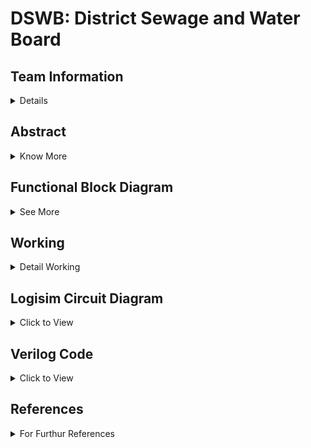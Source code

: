 # DSWB: District Sewage and Water Board

<!-- First Section -->
## Team Information
<details>
  <summary>Details</summary>
  <br/>
  <p>
    <b>Semester:</b> 3rd Sem B. Tech. CSE<br/>
    <b>Section:</b> S1<br/>
    <b>Team - ID:</b> S1 - T12<br/>
    <b>Members:</b>
    <ol>
      <li>Jeferson Pravalto , 231CS131 , jeferson.231cs131@nitk.edu.in</li>
      <li>Maley Srijan , 231CS133 , srijan.231cs133@nitk.edu.in</li>
      <li>Vamshi Chethan A M , 231CS162 , vamshichethanam.231cs162@nitk.edu.in</li>
    </ol>
  </p>
</details>

<!-- Second Section -->
## Abstract
<details>
  <summary>Know More</summary>
  <h3>Motivation: </h3>
<pre>  Water is vital for life and the well-being of our communities, yet rapid population growth and urbanization pose 
  significant challenges to its management. The increasing demand for clean water and effective sewage treatment 
  necessitates a coordinated approach to resource oversight. Establishing a District Sewage and Water Board is essential 
  for ensuring efficient water distribution, proper sewage management, and adherence to environmental standards. By 
  centralizing these responsibilities, we can improve service delivery, promote sustainable practices, and safeguard 
  public health. A proactive approach to managing water resources will not only enhance community resilience but also 
  foster a healthier environment for current and future generations.</pre>
  <h3>Problem Statement: </h3>
<pre>  As urbanization and population density increase, effective management of water resources and sewage systems has 
  become a critical challenge for communities. Inadequate oversight can lead to inefficient water distribution, inadequate 
  sewage treatment, and negative environmental impacts, jeopardizing public health and sustainability. The absence of a 
  centralized authority hampers planning and infrastructure development, resulting in unreliable access to clean water and 
  waste management services. To address these issues, a District Sewage and Water Board is needed to streamline operations, 
  enhance service delivery, and ensure that all residents benefit from efficient, sustainable water and sewage management 
  systems.</pre>
  <h3> Features:</h3><pre>
  1. Water is collectively stored in Water Reservoir from where the City and the Town receive Water.
  2. Treatment of Sewage Water from the City and Town:
     a. The Sewage from the Town & City Directly goes to the Water Treatment Board
     b. The Treated Water then is sent to the City's Water Reservoir
  3. City & Town Water Management with Dynamic Population Variation:
     a. Town and City's population can be dynamically altered using User's input affecting the Water Intake and Sewage 
        Production
     b. This in turn alters the Load on Water Treatment and Reservoir</pre>

</details>

<!--Third Section -->
## Functional Block Diagram
<details>
  <summary>See More</summary>
  
  ### Schematic Block Diagram of Functionality
  ![Schematic Diagram S1-T12](https://github.com/user-attachments/assets/8bc26c6c-8e98-4281-911a-829015f4e7b9)

  ### Circuital Diagram
  ![Circuital Diagram S1-T12](https://github.com/user-attachments/assets/5bf039be-73b7-43d9-a54a-f85d61c3bbb6)
  
</details>


<!-- Third Section -->
## Working
<details>
  <summary>Detail Working</summary>

  
The Sewage Board & Water Management System efficiently regulates the supply of water based on demand while ensuring that reservoirs do not overflow. It compares the city’s water usage, checks demand rates, and manages reservoir levels accordingly. The system uses several conditions and logic gates to determine whether to continue supplying water or stop to avoid overflow.

### Inputs and Limits

- **city_prev_pulse_rate**: The previous water demand or usage rate from the city.
- **city_pulse_rate**: The current water usage rate or demand.
- **city_demand_pulse**: The new demand from the city.
- **water_reservoir**: The current water level in the reservoir.
- **MAX_RESERVOIR**: The maximum water level the reservoir can hold.

### Design & Working

1. **Start**:
   - The process initiates to monitor and compare the city’s water demand and reservoir levels.
  
2. **Reset Check**:
   - The system first checks if there is a reset condition in the operation.
   - If `reset = True`, it restarts the process; if `reset = False`, it continues monitoring.
  
3. **City Pulse Rate Check**:
   - Comparator compares the current city water demand (`city_pulse_rate`) with the value of 90.
   - If the current city demand is greater than 90, the process moves forward.
   - If the city pulse is less than or equal to 90, it moves to check other conditions.
  
4. **Previous and Current Pulse Rate Comparison**:
   - The system compares the `city_prev_pulse_rate` (previous demand) with the current `city_pulse_rate`.
   - If the previous pulse rate is less than the current pulse rate, the system continues.
   - If not, it checks further demand conditions.
  
5. **City Demand Comparison**:
   - The system checks if the `city_demand_pulse` is greater than or equal to 100.
   - If true, the process continues to manage water distribution.
   - If false, the process moves on without major action.
  
6. **Reservoir Level Check**:
   - The current water level in the reservoir is compared with `MAX_RESERVOIR`.
   - If the `water_reservoir` is less than the maximum reservoir capacity, the system continues.
   - If the reservoir is full, the system will avoid further filling to prevent overflow.
  
7. **Overflow Management**:
   - If the water reservoir level is greater than or equal to `MAX_RESERVOIR`, an overflow condition is triggered.
   - The system stops adding water or controls the flow to avoid spillage.
  
8. **Water Release Control**:
   - If demand is met and the reservoir has space, the water supply is managed and controlled based on the city’s demand.
   - `Water Reservoir < MAX_RESERVOIR`: This condition allows the system to supply water to match the demand.
  
9. **End**:
   - The process concludes either by supplying the required water, stopping overflow, or pausing due to normal conditions.

### System Functionality

- The system continuously monitors the water demand and reservoir levels.
- It ensures efficient water distribution by checking current demand and previous usage rates.
- Overflow protection mechanisms prevent reservoir overflows by halting water supply when the reservoir reaches its maximum capacity.
- It adapts to changes in water demand and ensures that the system reacts appropriately to changes in demand or reservoir levels.

This water management system efficiently regulates water supply, avoiding overflow and ensuring demand is met based on real-time usage data.

</details>

<!-- Fourth Section -->
## Logisim Circuit Diagram
<details>
  <summary>Click to View</summary>
    
   ![S1-T12_Logisim](https://github.com/user-attachments/assets/5247f974-7aef-4b91-9ec8-65789a99e9e6)
 
</details>

<!-- Fifth Section -->
## Verilog Code
<details>
  <summary>Click to View</summary>
  
 ### Main Code:
    
    module water_management_system (
    input wire clk,
    input wire reset,
    input wire city_add_pop,
    input wire city_sub_pop,
    input wire town_add_pop,
    input wire town_sub_pop,
    input wire rain_add,
    input wire [3:0]city_pop_rate,
    input wire [2:0]town_pop_rate,
    input wire [5:0] water_collection_rate, 
    output wire overflow,
    output wire underflow,
    output wire [7:0] city_population,
    output wire [7:0] town_population,
    output wire [9:0] reservoir_level 
    );

    reg [7:0] city_pop, town_pop;
    wire [8:0] city_demand, town_demand, total_demand;
    reg [9:0] water_reservoir; 
   
   
    parameter MAX_RESERVOIR = 1000;
    parameter SEWAGE_WATER_RATIO = 2;
    parameter TREATED_WATER_RETURN = 3;

    always @(posedge clk or posedge reset) begin
        if (reset) begin
            city_pop <= 8'd50; 
        end else if (city_add_pop) begin
            city_pop <= city_pop + city_pop_rate;
        end else if (city_sub_pop && city_pop > 0) begin
            city_pop <= city_pop - city_pop_rate;
        end
    end

    always @(posedge clk or posedge reset) begin
        if (reset) begin
            town_pop <= 8'd30; 
        end else if (town_add_pop) begin
            town_pop <= town_pop + town_pop_rate;
        end else if (town_sub_pop && town_pop > 0) begin
            town_pop <= town_pop - town_pop_rate;
        end
    end

    assign city_demand = city_pop;
    assign town_demand = town_pop;
    assign total_demand = city_demand + town_demand;

    always @(posedge clk or posedge reset) begin
        if (reset) begin
            water_reservoir <= 10'd500; 
        end else begin
            if (water_reservoir >= total_demand) begin
                water_reservoir <= water_reservoir - total_demand+(9*total_demand)/16;
            end else begin
                water_reservoir <= water_reservoir; 
            end

            if (rain_add && water_reservoir < MAX_RESERVOIR) begin
                water_reservoir <= water_reservoir + 2*water_collection_rate;
                if (water_reservoir > MAX_RESERVOIR) begin
                    water_reservoir <= MAX_RESERVOIR; 
                end
            end
        end
    end

    assign overflow = (water_reservoir >= MAX_RESERVOIR);
    assign underflow = (water_reservoir <= total_demand);
    assign city_population = city_pop;
    assign town_population = town_pop;
    assign reservoir_level = water_reservoir;

    endmodule


### Testbench File's Code:
        
    module tb_water_management_system;
    reg clk;
    reg reset;
    reg city_add_pop;
    reg city_sub_pop;
    reg town_add_pop;
    reg town_sub_pop;
    reg rain_add;
    reg [5:0] water_collection_rate; 
    reg[3:0]city_pop_rate;
    reg[2:0]town_pop_rate;

    wire overflow;
    wire underflow;
    wire [7:0] city_population;
    wire [7:0] town_population;
    wire [9:0] reservoir_level;

   
    water_management_system uut (
        .clk(clk),
        .reset(reset),
        .city_add_pop(city_add_pop),
        .city_sub_pop(city_sub_pop),
        .town_add_pop(town_add_pop),
        .town_sub_pop(town_sub_pop),
        .rain_add(rain_add),
        .city_pop_rate(city_pop_rate),
        .town_pop_rate(town_pop_rate),
        .water_collection_rate(water_collection_rate),
        .overflow(overflow),
        .underflow(underflow),
        .city_population(city_population),
        .town_population(town_population),
        .reservoir_level(reservoir_level)
    );

    always begin
        #5 clk = ~clk;
    end
    

    initial begin
        clk = 1;
        reset = 1;
        city_add_pop = 0;
        city_sub_pop = 0;
        town_add_pop = 0;
        town_sub_pop = 0;
        rain_add = 0;
        water_collection_rate = 6'd20; 
        town_pop_rate=3'd2;
        city_pop_rate=4'd3;
        #10 reset = 0;

        #10 city_add_pop = 1; #10 city_add_pop = 0;
        #10 city_add_pop = 1; #10 city_add_pop = 0;
         #10 rain_add = 1; #10 rain_add = 0;
        #10 town_add_pop = 1; #10 town_add_pop = 0; 
        #10 town_add_pop = 1; #10 town_add_pop = 0; 
        #10 rain_add = 1; #10 rain_add = 0;
        #10 rain_add = 1; #10 rain_add = 0;
        #10 rain_add = 1; #10 rain_add = 0; 
        #10 rain_add = 1; #10 rain_add = 0; 

        

        #10 city_sub_pop = 1; #10 city_sub_pop = 0; 

        #10 water_collection_rate = 6'd40;
        #10 rain_add = 1; #10 rain_add = 0; 

        
        

        
        #100 $finish;
    end

    initial begin
        $monitor("Time:%d, City Pop:%d, Town Pop:%d,Pump:%d ,Water Input:%d ,Reservoir:%d, Overflow:%b, Underflow:%b",
            $time, city_population, town_population,rain_add,water_collection_rate, reservoir_level, overflow, underflow);
    end

    endmodule


</details>

## References
<details>
  <summary>For Furthur References</summary>
  
  > [International Water Management Institute - _Framework for Efficient Wastewater Treatment and Recycling Systems_](https://www.iwmi.cgiar.org/Publications/Working_Papers/working/WOR129.pdf) <br/>

  > “Water Resources Systems Planning and Management” by Loucks, Stedinger, and Haith. <br/>

  
</details>

